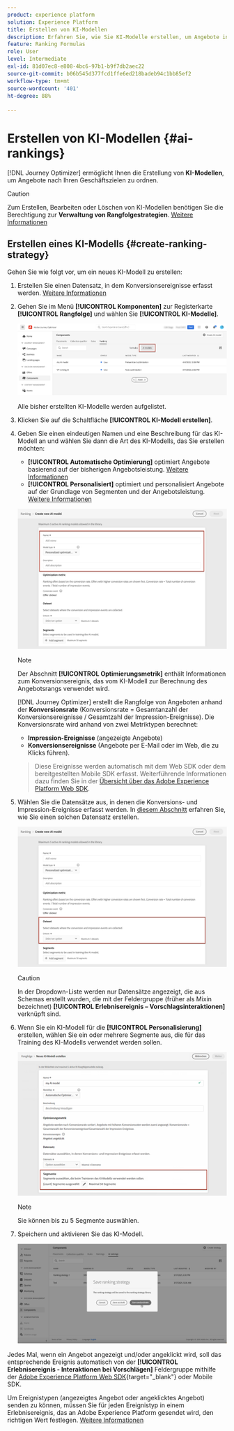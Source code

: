 ```yaml
---
product: experience platform
solution: Experience Platform
title: Erstellen von KI-Modellen
description: Erfahren Sie, wie Sie KI-Modelle erstellen, um Angebote in Ranglisten zu sortieren
feature: Ranking Formulas
role: User
level: Intermediate
exl-id: 81d07ec8-e808-4bc6-97b1-b9f7db2aec22
source-git-commit: b06b545d377fcd1ffe6ed218badeb94c1bb85ef2
workflow-type: tm+mt
source-wordcount: '401'
ht-degree: 88%

---
```


# Erstellen von KI-Modellen {#ai-rankings}

[!DNL Journey Optimizer] ermöglicht Ihnen die Erstellung von **KI-Modellen**, um Angebote nach Ihren Geschäftszielen zu ordnen.

>[!CAUTION]
>
>Zum Erstellen, Bearbeiten oder Löschen von KI-Modellen benötigen Sie die Berechtigung zur **Verwaltung von Rangfolgestrategien**. [Weitere Informationen](../../administration/high-low-permissions.md#manage-ranking-strategies)

## Erstellen eines KI-Modells {#create-ranking-strategy}

Gehen Sie wie folgt vor, um ein neues KI-Modell zu erstellen:

1. Erstellen Sie einen Datensatz, in dem Konversionsereignisse erfasst werden. [Weitere Informationen](../data-collection/create-dataset.md)

1. Gehen Sie im Menü **[!UICONTROL Komponenten]** zur Registerkarte **[!UICONTROL Rangfolge]** und wählen Sie **[!UICONTROL KI-Modelle]**.

   ![](../assets/ai-ranking-list.png)

   Alle bisher erstellten KI-Modelle werden aufgelistet.

1. Klicken Sie auf die Schaltfläche **[!UICONTROL KI-Modell erstellen]**.

1. Geben Sie einen eindeutigen Namen und eine Beschreibung für das KI-Modell an und wählen Sie dann die Art des KI-Modells, das Sie erstellen möchten:

   * **[!UICONTROL Automatische Optimierung]** optimiert Angebote basierend auf der bisherigen Angebotsleistung. [Weitere Informationen](auto-optimization-model.md)
   * **[!UICONTROL Personalisiert]** optimiert und personalisiert Angebote auf der Grundlage von Segmenten und der Angebotsleistung. [Weitere Informationen](personalized-optimization-model.md)

   ![](../assets/ai-ranking-fields.png)

   >[!NOTE]
   >
   >Der Abschnitt **[!UICONTROL Optimierungsmetrik]** enthält Informationen zum Konversionsereignis, das vom KI-Modell zur Berechnung des Angebotsrangs verwendet wird.
   >
   >[!DNL Journey Optimizer] erstellt die Rangfolge von Angeboten anhand der **Konversionsrate** (Konversionsrate = Gesamtanzahl der Konversionsereignisse / Gesamtzahl der Impression-Ereignisse). Die Konversionsrate wird anhand von zwei Metriktypen berechnet:
   >* **Impression-Ereignisse** (angezeigte Angebote)
   >* **Konversionsereignisse** (Angebote per E-Mail oder im Web, die zu Klicks führen).

   >
   >Diese Ereignisse werden automatisch mit dem Web SDK oder dem bereitgestellten Mobile SDK erfasst. Weiterführende Informationen dazu finden Sie in der [Übersicht über das Adobe Experience Platform Web SDK](https://experienceleague.adobe.com/docs/experience-platform/edge/home.html?lang=de).

1. Wählen Sie die Datensätze aus, in denen die Konversions- und Impression-Ereignisse erfasst werden. In [diesem Abschnitt](../data-collection/create-dataset.md) erfahren Sie, wie Sie einen solchen Datensatz erstellen.<!--This dataset needs to be associated with a schema that must have the **[!UICONTROL Proposition Interactions]** field group (previously known as mixin) associated with it.-->

   ![](../assets/ai-ranking-dataset-id.png)

   >[!CAUTION]
   >
   >In der Dropdown-Liste werden nur Datensätze angezeigt, die aus Schemas erstellt wurden, die mit der Feldergruppe (früher als Mixin bezeichnet) **[!UICONTROL Erlebnisereignis – Vorschlagsinteraktionen]** verknüpft sind.

1. Wenn Sie ein KI-Modell für die **[!UICONTROL Personalisierung]** erstellen, wählen Sie ein oder mehrere Segmente aus, die für das Training des KI-Modells verwendet werden sollen.

   ![](../assets/ai-ranking-segments.png)

   >[!NOTE]
   >
   >Sie können bis zu 5 Segmente auswählen.

1. Speichern und aktivieren Sie das KI-Modell.

   ![](../assets/ai-ranking-save-activate.png)

<!--At this point, you must have:

* created the AI model,
* defined which type of event you want to capture - offer displayed (impression) and/or offer clicked (conversion),
* and in which dataset you want to collect the event data.-->

Jedes Mal, wenn ein Angebot angezeigt und/oder angeklickt wird, soll das entsprechende Ereignis automatisch von der **[!UICONTROL Erlebnisereignis - Interaktionen bei Vorschlägen]** Feldergruppe mithilfe der [Adobe Experience Platform Web SDK](https://experienceleague.adobe.com/docs/experience-platform/edge/web-sdk-faq.html?lang=de#what-is-adobe-experience-platform-web-sdk%3F){target="_blank"} oder Mobile SDK.

Um Ereignistypen (angezeigtes Angebot oder angeklicktes Angebot) senden zu können, müssen Sie für jeden Ereignistyp in einem Erlebnisereignis, das an Adobe Experience Platform gesendet wird, den richtigen Wert festlegen. [Weitere Informationen](../data-collection/schema-requirement.md)